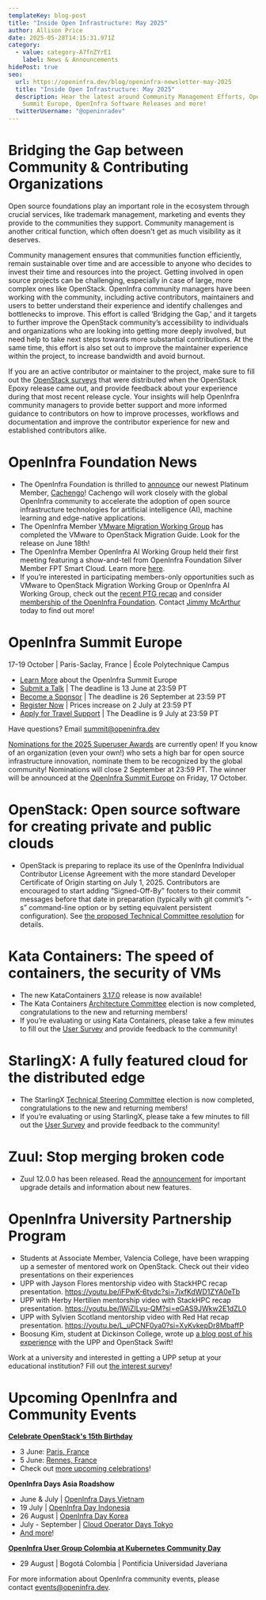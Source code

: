```yaml
---
templateKey: blog-post
title: "Inside Open Infrastructure: May 2025"
author: Allison Price
date: 2025-05-28T14:15:31.971Z
category:
  - value: category-A7fnZYrE1
    label: News & Announcements
hidePost: true
seo:
  url: https://openinfra.dev/blog/openinfra-newsletter-may-2025
  title: "Inside Open Infrastructure: May 2025"
  description: Hear the latest around Community Management Efforts, OpenInfra
    Summit Europe, OpenInfra Software Releases and more!
  twitterUsername: "@openinradev"
---
```

# Bridging the Gap between Community & Contributing Organizations

Open source foundations play an important role in the ecosystem through crucial services, like trademark management, marketing and events they provide to the communities they support. Community management is another critical function, which often doesn't get as much visibility as it deserves.

Community management ensures that communities function efficiently, remain sustainable over time and are accessible to anyone who decides to invest their time and resources into the project. Getting involved in open source projects can be challenging, especially in case of large, more complex ones like OpenStack. OpenInfra community managers have been working with the community, including active contributors, maintainers and users to better understand their experience and identify challenges and bottlenecks to improve. This effort is called ‘Bridging the Gap,' and it targets to further improve the OpenStack community’s accessibility to individuals and organizations who are looking into getting more deeply involved, but need help to take next steps towards more substantial contributions. At the same time, this effort is also set out to improve the maintainer experience within the project, to increase bandwidth and avoid burnout.

If you are an active contributor or maintainer to the project, make sure to fill out the [OpenStack surveys](https://lists.openstack.org/archives/list/openstack-discuss@lists.openstack.org/message/3RZVTYLY5KIBLXG4DRBDUM7RF34HDXNU/) that were distributed when the OpenStack Epoxy release came out, and provide feedback about your experience during that most recent release cycle. Your insights will help OpenInfra community managers to provide better support and more informed guidance to contributors on how to improve processes, workflows and documentation and improve the contributor experience for new and established contributors alike.

# OpenInfra Foundation News

* The OpenInfra Foundation is thrilled to [announce](https://openinfra.org/blog/cachengo-openinfra-platinum-member) our newest Platinum Member, [Cachengo](https://cachengo.com/)! Cachengo will work closely with the global OpenInfra community to accelerate the adoption of open source infrastructure technologies for artificial intelligence (AI), machine learning and edge-native applications.
* The OpenInfra Member [VMware Migration Working Group](https://www.openstack.org/vmware-migration-to-openstack) has completed the VMware to OpenStack Migration Guide. Look for the release on June 18th!
* The OpenInfra Member OpenInfra AI Working Group held their first meeting featuring a show-and-tell from OpenInfra Foundation Silver Member FPT Smart Cloud. Learn more [here](https://superuser.openinfra.org/articles/openstack-delivers-efficiency-cost-savings-for-powering-ai-workloads/).
* If you’re interested in participating members-only opportunities such as VMware to OpenStack Migration Working Group or OpenInfra AI Working Group, check out the [recent PTG recap](https://openinfra.org/blog/vmware-ai-working-groups-ptg) and consider [membership of the OpenInfra Foundation](https://openinfra.dev/join/members/). Contact [Jimmy McArthur](mailto:jimmy@openinfra.dev) today to find out more!

# OpenInfra Summit Europe

17-19 October | Paris-Saclay, France | École Polytechnique Campus

* [Learn More](https://summit2025.openinfra.org/) about the OpenInfra Summit Europe
* [Submit a Talk](https://summit2025.openinfra.org/cfp/) | The deadline is 13 June at 23:59 PT
* [Become a Sponsor](https://summit2025.openinfra.org/sponsor/) | The deadline is 26 September at 23:59 PT
* [Register Now](https://openinfrasummit25.dakini-pco.com/) | Prices increase on 2 July at 23:59 PT
* [Apply for Travel Support](https://openinfrafoundation.formstack.com/forms/openinfra_tsp) | The Deadline is 9 July at 23:59 PT

Have questions? Email [summit@openinfra.dev](mailto:summit@openinfra.dev) 

[Nominations for the 2025 Superuser Awards](https://openinfrafoundation.formstack.com/forms/superuserawards2025) are currently open! If you know of an organization (even your own!) who sets a high bar for open source infrastructure innovation, nominate them to be recognized by the global community! Nominations will close 2 September at 23:59 PT. The winner will be announced at the [OpenInfra Summit Europe](https://summit2025.openinfra.org/) on Friday, 17 October.

# OpenStack: Open source software for creating private and public clouds

* OpenStack is preparing to replace its use of the OpenInfra Individual Contributor License Agreement with the more standard Developer Certificate of Origin starting on July 1, 2025. Contributors are encouraged to start adding “Signed-Off-By” footers to their commit messages before that date in preparation (typically with git commit’s “-s” command-line option or by setting equivalent persistent configuration). See [the proposed Technical Committee resolution](https://review.opendev.org/950463) for details.

# Kata Containers: The speed of containers, the security of VMs

* The new KataContainers [3.17.0](https://github.com/kata-containers/kata-containers/releases) release is now available!
* The Kata Containers [Architecture Committee](https://github.com/kata-containers/community?tab=readme-ov-file#architecture-committee) election is now completed, congratulations to the new and returning members!
* If you’re evaluating or using Kata Containers, please take a few minutes to fill out the [User Survey](https://openinfrafoundation.formstack.com/forms/kata_containers_user_survey) and provide feedback to the community!

# StarlingX: A fully featured cloud for the distributed edge

* The StarlingX [Technical Steering Committee](https://docs.starlingx.io/governance/reference/tsc/index.html) election is now completed, congratulations to the new and returning members!
* If you’re evaluating or using StarlingX, please take a few minutes to fill out the [User Survey](https://openinfrafoundation.formstack.com/forms/starlingx_user_survey) and provide feedback to the community!

# Zuul: Stop merging broken code

* Zuul 12.0.0 has been released. Read the [announcement](https://lists.zuul-ci.org/archives/list/zuul-announce@lists.zuul-ci.org/thread/RU5EPJO22Q64ME73RXEA3ZW4IGPJXDPD/) for important upgrade details and information about new features.

# **OpenInfra University Partnership Program**

* Students at Associate Member, Valencia College, have been wrapping up a semester of mentored work on OpenStack. Check out their video presentations on their experiences
* UPP with Jayson Flores mentorship video with StackHPC recap presentation. <https://youtu.be/iFPwK-6tydc?si=7jxfKdWD1ZYA0eTb>
* UPP with Herby Hertilien mentorship video with StackHPC recap presentation. <https://youtu.be/lWiZILyu-QM?si=eGAS9JWkw2E1dZL0>
* UPP with Sylvien Scotland mentorship video with Red Hat recap presentation. <https://youtu.be/L_uPCNF0ya0?si=XyKvkepDr8MbaffP>
* Boosung Kim, student at Dickinson College, wrote up [a blog post of his experience](https://www.openstack.org/blog/students-of-openstack-meet-boosung-kim/) with the UPP and OpenStack Swift! 

Work at a university and interested in getting a UPP setup at your educational institution? Fill out [the interest survey](https://openinfrafoundation.formstack.com/forms/university_partnership_program_interest)!

# **Upcoming OpenInfra and Community Events**

**[Celebrate OpenStack's 15th Birthday](https://www.openstack.org/blog/celebrating-15-years-of-openstack/)**  

* 3 June: [Paris, France](https://www.meetup.com/openstack-france/events/307492285/?eventOrigin=group_upcoming_events)
* 5 June: [Rennes, France](https://www.meetup.com/fr-FR/openstack-rennes/events/306903998/)
* Check out [more upcoming celebrations](https://www.openstack.org/blog/celebrating-15-years-of-openstack/)!

**OpenInfra Days Asia Roadshow**

* June & July | [OpenInfra Days Vietnam](https://www.vietopeninfra.org/void2025)
* 19 July | [OpenInfra Day Indonesia](https://www.linkedin.com/posts/openinfraid_openinfra-oid2025-openinfraid-ugcPost-7319909725951643648-UeNl?utm_source=share&utm_medium=member_desktop&rcm=ACoAACkFmC4BAjY_ZaQQLbuPSV1vjFRU6hVE5Pk) 
* 26 August | [OpenInfra Day Korea](https://openinfradays.kr/)
* July - September | [Cloud Operator Days Tokyo](https://cloudopsdays.com/)
* [And more](https://openinfra.org/days)!

**[OpenInfra User Group Colombia at Kubernetes Community Day](https://www.meetup.com/colombia-openinfra-user-group/events/307096751/)** 

* 29 August | Bogotá Colombia | Pontificia Universidad Javeriana

For more information about OpenInfra community events, please contact [events@openinfra.dev](mailto:events@openinfra.dev).